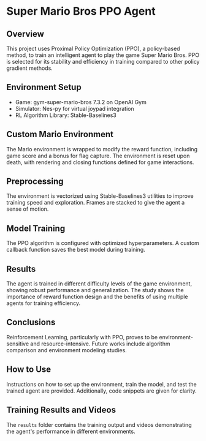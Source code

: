 
# Super Mario Bros PPO Agent

## Overview
This project uses Proximal Policy Optimization (PPO), a policy-based method, to train an intelligent agent to play the game Super Mario Bros. PPO is selected for its stability and efficiency in training compared to other policy gradient methods.

## Environment Setup
- Game: gym-super-mario-bros 7.3.2 on OpenAI Gym
- Simulator: Nes-py for virtual joypad integration
- RL Algorithm Library: Stable-Baselines3

## Custom Mario Environment
The Mario environment is wrapped to modify the reward function, including game score and a bonus for flag capture. The environment is reset upon death, with rendering and closing functions defined for game interactions.

## Preprocessing
The environment is vectorized using Stable-Baselines3 utilities to improve training speed and exploration. Frames are stacked to give the agent a sense of motion.

## Model Training
The PPO algorithm is configured with optimized hyperparameters. A custom callback function saves the best model during training.

## Results
The agent is trained in different difficulty levels of the game environment, showing robust performance and generalization. The study shows the importance of reward function design and the benefits of using multiple agents for training efficiency.

## Conclusions
Reinforcement Learning, particularly with PPO, proves to be environment-sensitive and resource-intensive. Future works include algorithm comparison and environment modeling studies.

## How to Use
Instructions on how to set up the environment, train the model, and test the trained agent are provided. Additionally, code snippets are given for clarity.

## Training Results and Videos
The `results` folder contains the training output and videos demonstrating the agent's performance in different environments.
